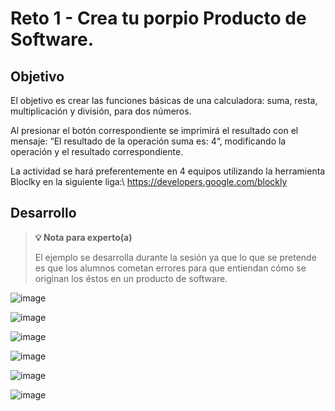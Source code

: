 # Reto 1 - Crea tu porpio Producto de Software.

## Objetivo

El objetivo es crear las funciones básicas de una calculadora: suma, resta, multiplicación y división, para dos números.

Al presionar el botón correspondiente se imprimirá  el resultado con el mensaje: “El resultado de la operación suma es: 4“, modificando la operación y el resultado correspondiente.

La actividad se hará preferentemente en 4 equipos utilizando la herramienta Bloclky en la siguiente liga:\ https://developers.google.com/blockly

## Desarrollo

>**💡 Nota para experto(a)**
>
> El ejemplo se desarrolla durante la sesión ya que lo que se pretende es que los alumnos cometan errores para que entiendan cómo se originan los éstos en un producto de software.

![image](https://user-images.githubusercontent.com/67882289/135353355-5ac1bd92-dfa4-488f-8458-62a7d6326cd0.png)

![image](https://user-images.githubusercontent.com/67882289/135353414-e569c7aa-079b-437b-b59e-eb563fdcb44a.png)

![image](https://user-images.githubusercontent.com/67882289/135353446-1aa6e98e-0543-48c4-b683-5bc7eae8c4ff.png)

![image](https://user-images.githubusercontent.com/67882289/135353496-354c6d1e-5035-48ce-984b-485bc4972a9a.png)

![image](https://user-images.githubusercontent.com/67882289/135353523-ac4f95d2-35e3-4ece-b68d-6e5f0778f2db.png)

![image](https://user-images.githubusercontent.com/67882289/135353572-9e062ae2-347c-4fae-8785-12452b5ba4b0.png)
